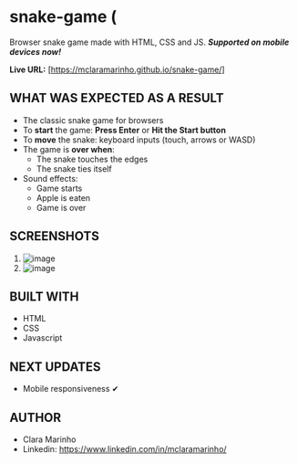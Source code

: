 # snake-game (
Browser snake game made with HTML, CSS and JS. ***Supported on mobile devices now!***

**Live URL:** [https://mclaramarinho.github.io/snake-game/]


## WHAT WAS EXPECTED AS A RESULT
- The classic snake game for browsers
- To **start** the game: **Press Enter** or **Hit the Start button**
- To **move** the snake: keyboard inputs (touch, arrows or WASD)
- The game is **over when**:
  - The snake touches the edges
  - The snake ties itself
- Sound effects:
  - Game starts
  - Apple is eaten
  - Game is over

## SCREENSHOTS
1. ![image](https://github.com/mclaramarinho/snake-game/assets/119897667/0c2c082f-21b7-4ef9-aa21-fde49e3ca25b)
2. ![image](https://github.com/mclaramarinho/snake-game/assets/119897667/961f0744-aa73-4465-9c61-f62820eecf16)

## BUILT WITH
 - HTML
 - CSS
 - Javascript

## NEXT UPDATES
- Mobile responsiveness ✔

## AUTHOR
- Clara Marinho
- Linkedin: https://www.linkedin.com/in/mclaramarinho/
